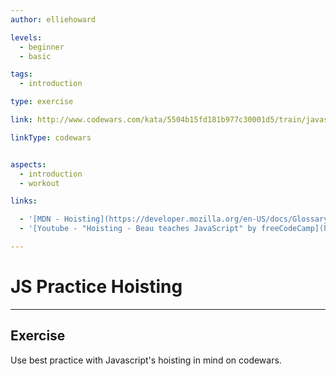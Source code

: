 ```yaml
---
author: elliehoward

levels:
  - beginner
  - basic

tags:
  - introduction

type: exercise

link: http://www.codewars.com/kata/5504b15fd181b977c30001d5/train/javascript

linkType: codewars


aspects:
  - introduction
  - workout

links:

  - '[MDN - Hoisting](https://developer.mozilla.org/en-US/docs/Glossary/Hoisting)'
  - '[Youtube - "Hoisting - Beau teaches JavaScript" by freeCodeCamp](https://www.youtube.com/watch?v=C1PZh_ea-7I)'

---
```


# JS Practice Hoisting

---
## Exercise

Use best practice with Javascript's hoisting in mind on codewars.
